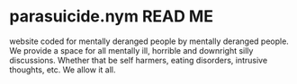 # parasuicide.nym READ ME
website coded for mentally deranged people by mentally deranged people. We provide a space for all mentally ill, horrible and downright silly discussions. Whether that be self harmers, eating disorders, intrusive thoughts, etc. We allow it all. 

